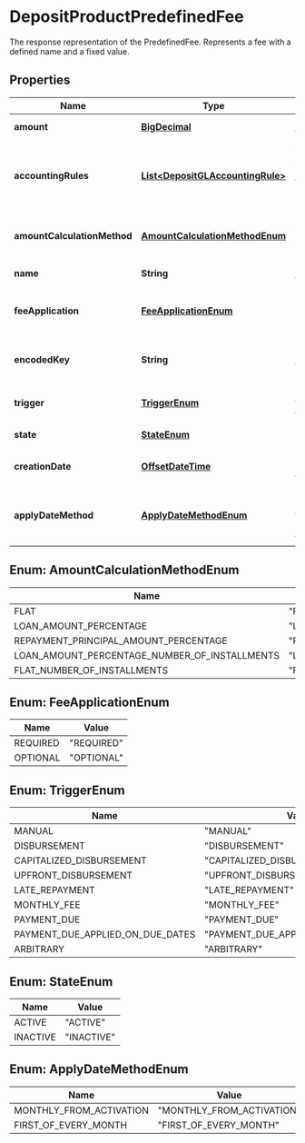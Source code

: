 

# DepositProductPredefinedFee

The response representation of the PredefinedFee. Represents a fee with a defined name and a fixed value.
## Properties

Name | Type | Description | Notes
------------ | ------------- | ------------- | -------------
**amount** | [**BigDecimal**](BigDecimal.md) | The amount of the fee |  [optional]
**accountingRules** | [**List&lt;DepositGLAccountingRule&gt;**](DepositGLAccountingRule.md) | A list of accounting rules defined for this fee. If null, product default rules are selected. |  [optional]
**amountCalculationMethod** | [**AmountCalculationMethodEnum**](#AmountCalculationMethodEnum) | The amount from which the fee is calculated using percentageAmount |  [optional]
**name** | **String** | The name of the fee |  [optional]
**feeApplication** | [**FeeApplicationEnum**](#FeeApplicationEnum) | The type of fee application when disbursement is applied | 
**encodedKey** | **String** | The encoded key of the predefined fee, auto generated, unique |  [optional] [readonly]
**trigger** | [**TriggerEnum**](#TriggerEnum) | Shows the event that will trigger a fee | 
**state** | [**StateEnum**](#StateEnum) | Indicates the state of the fee | 
**creationDate** | [**OffsetDateTime**](OffsetDateTime.md) | Shows the creation date of the fee |  [optional]
**applyDateMethod** | [**ApplyDateMethodEnum**](#ApplyDateMethodEnum) | Shows when a fee should be applied; to be used with monthly deposit fees |  [optional]



## Enum: AmountCalculationMethodEnum

Name | Value
---- | -----
FLAT | &quot;FLAT&quot;
LOAN_AMOUNT_PERCENTAGE | &quot;LOAN_AMOUNT_PERCENTAGE&quot;
REPAYMENT_PRINCIPAL_AMOUNT_PERCENTAGE | &quot;REPAYMENT_PRINCIPAL_AMOUNT_PERCENTAGE&quot;
LOAN_AMOUNT_PERCENTAGE_NUMBER_OF_INSTALLMENTS | &quot;LOAN_AMOUNT_PERCENTAGE_NUMBER_OF_INSTALLMENTS&quot;
FLAT_NUMBER_OF_INSTALLMENTS | &quot;FLAT_NUMBER_OF_INSTALLMENTS&quot;



## Enum: FeeApplicationEnum

Name | Value
---- | -----
REQUIRED | &quot;REQUIRED&quot;
OPTIONAL | &quot;OPTIONAL&quot;



## Enum: TriggerEnum

Name | Value
---- | -----
MANUAL | &quot;MANUAL&quot;
DISBURSEMENT | &quot;DISBURSEMENT&quot;
CAPITALIZED_DISBURSEMENT | &quot;CAPITALIZED_DISBURSEMENT&quot;
UPFRONT_DISBURSEMENT | &quot;UPFRONT_DISBURSEMENT&quot;
LATE_REPAYMENT | &quot;LATE_REPAYMENT&quot;
MONTHLY_FEE | &quot;MONTHLY_FEE&quot;
PAYMENT_DUE | &quot;PAYMENT_DUE&quot;
PAYMENT_DUE_APPLIED_ON_DUE_DATES | &quot;PAYMENT_DUE_APPLIED_ON_DUE_DATES&quot;
ARBITRARY | &quot;ARBITRARY&quot;



## Enum: StateEnum

Name | Value
---- | -----
ACTIVE | &quot;ACTIVE&quot;
INACTIVE | &quot;INACTIVE&quot;



## Enum: ApplyDateMethodEnum

Name | Value
---- | -----
MONTHLY_FROM_ACTIVATION | &quot;MONTHLY_FROM_ACTIVATION&quot;
FIRST_OF_EVERY_MONTH | &quot;FIRST_OF_EVERY_MONTH&quot;



